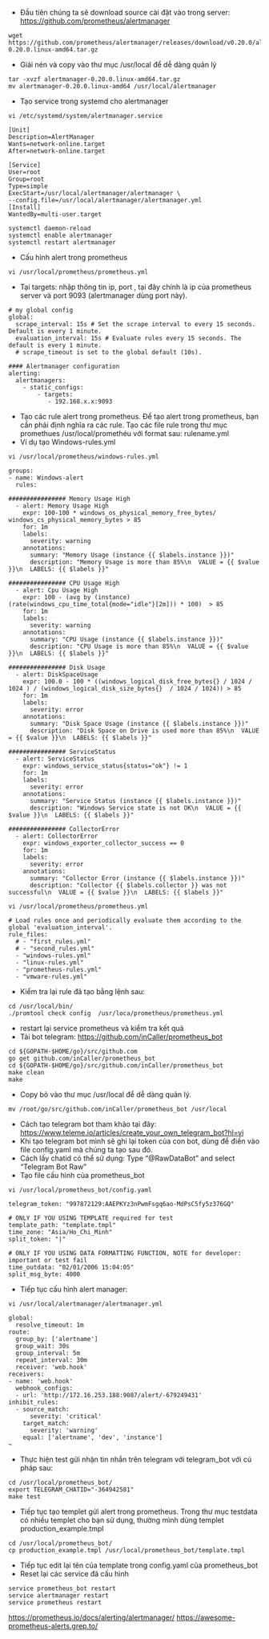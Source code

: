 - Đầu tiên chúng ta sẽ download source cài đặt vào trong server: https://github.com/prometheus/alertmanager
```
wget https://github.com/prometheus/alertmanager/releases/download/v0.20.0/alertmanager-0.20.0.linux-amd64.tar.gz
```
- Giải nén và copy vào thư mục /usr/local để dễ dàng quản lý
```
tar -xvzf alertmanager-0.20.0.linux-amd64.tar.gz
mv alertmanager-0.20.0.linux-amd64 /usr/local/alertmanager
```
- Tạo service trong systemd cho alertmanager
```
vi /etc/systemd/system/alertmanager.service
```
```
[Unit]
Description=AlertManager
Wants=network-online.target
After=network-online.target

[Service]
User=root
Group=root
Type=simple
ExecStart=/usr/local/alertmanager/alertmanager \
--config.file=/usr/local/alertmanager/alertmanager.yml
[Install]
WantedBy=multi-user.target
```
```
systemctl daemon-reload
systemctl enable alertmanager
systemctl restart alertmanager
```
- Cấu hình alert trong prometheus
```
vi /usr/local/prometheus/prometheus.yml
```
- Tại targets: nhập thông tin ip, port , tại đây chính là ip của prometheus server và port 9093 (alertmanager dùng port này).
```
# my global config
global:
  scrape_interval: 15s # Set the scrape interval to every 15 seconds. Default is every 1 minute.
  evaluation_interval: 15s # Evaluate rules every 15 seconds. The default is every 1 minute.
  # scrape_timeout is set to the global default (10s).

#### Alertmanager configuration
alerting:
  alertmanagers:
    - static_configs:
        - targets:
           - 192.168.x.x:9093
```
- Tạo các rule alert trong prometheus. Để tạo alert trong prometheus, bạn cần phải định nghĩa ra các rule. Tạo các file rule trong thư mục promethues /usr/local/promethéu với format sau: rulename.yml
- Ví dụ tạo Windows-rules.yml
```
vi /usr/local/prometheus/windows-rules.yml
```
```
groups:
- name: Windows-alert
  rules:

################ Memory Usage High
  - alert: Memory Usage High
    expr: 100-100 * windows_os_physical_memory_free_bytes/ windows_cs_physical_memory_bytes > 85
    for: 1m
    labels:
      severity: warning
    annotations:
      summary: "Memory Usage (instance {{ $labels.instance }})"
      description: "Memory Usage is more than 85%\n  VALUE = {{ $value }}\n  LABELS: {{ $labels }}"

################ CPU Usage High
  - alert: Cpu Usage High
    expr: 100 - (avg by (instance) (rate(windows_cpu_time_total{mode="idle"}[2m])) * 100)  > 85
    for: 1m
    labels:
      severity: warning
    annotations:
      summary: "CPU Usage (instance {{ $labels.instance }})"
      description: "CPU Usage is more than 85%\n  VALUE = {{ $value }}\n  LABELS: {{ $labels }}"

################ Disk Usage
  - alert: DiskSpaceUsage
    expr: 100.0 - 100 * ((windows_logical_disk_free_bytes{} / 1024 / 1024 ) / (windows_logical_disk_size_bytes{}  / 1024 / 1024)) > 85
    for: 1m
    labels:
      severity: error
    annotations:
      summary: "Disk Space Usage (instance {{ $labels.instance }})"
      description: "Disk Space on Drive is used more than 85%\n  VALUE = {{ $value }}\n  LABELS: {{ $labels }}"

################ ServiceStatus
  - alert: ServiceStatus
    expr: windows_service_status{status="ok"} != 1
    for: 1m
    labels:
      severity: error
    annotations:
      summary: "Service Status (instance {{ $labels.instance }})"
      description: "Windows Service state is not OK\n  VALUE = {{ $value }}\n  LABELS: {{ $labels }}"

################ CollectorError
  - alert: CollectorError
    expr: windows_exporter_collector_success == 0
    for: 1m
    labels:
      severity: error
    annotations:
      summary: "Collector Error (instance {{ $labels.instance }})"
      description: "Collector {{ $labels.collector }} was not successful\n  VALUE = {{ $value }}\n  LABELS: {{ $labels }}"
```
```
vi /usr/local/prometheus/prometheus.yml
```
```
# Load rules once and periodically evaluate them according to the global 'evaluation_interval'.
rule_files:
  # - "first_rules.yml"
  # - "second_rules.yml"
  - "windows-rules.yml"
  - "linux-rules.yml"
  - "prometheus-rules.yml"
  - "vmware-rules.yml"
```
- Kiểm tra lại rule đã tạo bằng lệnh sau:
```
cd /usr/local/bin/
./promtool check config  /usr/loca/prometheus/prometheus.yml
```
- restart lại service prometheus và kiểm tra kết quả
- Tải bot telegram: https://github.com/inCaller/prometheus_bot
```
cd ${GOPATH-$HOME/go}/src/github.com
go get github.com/inCaller/prometheus_bot
cd ${GOPATH-$HOME/go}/src/github.com/inCaller/prometheus_bot
make clean
make
```
- Copy bỏ vào thư mục /usr/local để dễ dàng quản lý.
```
mv /root/go/src/github.com/inCaller/prometheus_bot /usr/local
```
- Cách tạo telegram bot tham khảo tại đây: https://www.teleme.io/articles/create_your_own_telegram_bot?hl=vi
- Khi tạo telegram bot mình sẽ ghi lại token của con bot, dùng để điền vào file config.yaml mà chúng ta tạo sau đó.
- Cách lấy chatid có thể sử dụng: Type “@RawDataBot” and select “Telegram Bot Raw”
- Tạo file cấu hình của prometheus_bot
```
vi /usr/local/prometheus_bot/config.yaml
```
```
telegram_token: "997872129:AAEPKYz3nPwmFsgq6ao-MdPsC5fy5z376GQ"

# ONLY IF YOU USING TEMPLATE required for test
template_path: "template.tmpl"
time_zone: "Asia/Ho_Chi_Minh"
split_token: "|"

# ONLY IF YOU USING DATA FORMATTING FUNCTION, NOTE for developer: important or test fail
time_outdata: "02/01/2006 15:04:05"
split_msg_byte: 4000
```
- Tiếp tục cấu hình alert manager:
```
vi /usr/local/alertmanager/alertmanager.yml
```
```
global:
  resolve_timeout: 1m
route:
  group_by: ['alertname']
  group_wait: 30s
  group_interval: 5m
  repeat_interval: 30m
  receiver: 'web.hook'
receivers:
- name: 'web.hook'
  webhook_configs:
  - url: 'http://172.16.253.188:9087/alert/-679249431'
inhibit_rules:
  - source_match:
      severity: 'critical'
    target_match:
      severity: 'warning'
    equal: ['alertname', 'dev', 'instance']
~
```
- Thực hiện test gửi nhận tin nhắn trên telegram với telegram_bot với cú pháp sau:
```
cd /usr/local/prometheus_bot/
export TELEGRAM_CHATID="-364942581"
make test
```
- Tiếp tục tạo templet gửi alert trong prometheus. Trong thư mục testdata có nhiều templet cho bạn sử dụng, thường mình dùng templet production_example.tmpl
```
cd /usr/local/prometheus_bot/
cp production_example.tmpl /usr/local/prometheus_bot/template.tmpl
```
- Tiếp tục edit lại tên của template trong config.yaml của prometheus_bot
- Reset lại các service đã cấu hình
```
service prometheus_bot restart
service alertmanager restart
service prometheus restart
```
https://prometheus.io/docs/alerting/alertmanager/
https://awesome-prometheus-alerts.grep.to/

















